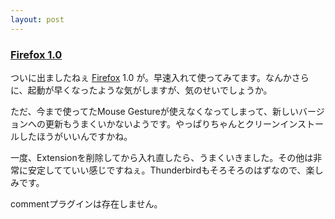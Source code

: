 ```yaml
---
layout: post
---
```

<h3><a href="http://www.mozilla-japan.org/products/firefox/">Firefox 1.0</a></h3>
<p>ついに出ましたねぇ <a href="http://www.mozilla-japan.org/products/firefox/">Firefox</a> 1.0 が。早速入れて使ってみてます。なんかさらに、起動が早くなったような気がしますが、気のせいでしょうか。</p>
<p>ただ、今まで使ってたMouse Gestureが使えなくなってしまって、新しいバージョンへの更新もうまくいかないようです。やっぱりちゃんとクリーンインストールしたほうがいいんですかね。</p>
<p>一度、Extensionを削除してから入れ直したら、うまくいきました。その他は非常に安定してていい感じですねぇ。Thunderbirdもそろそろのはずなので、楽しみです。</p>
<p><span class="error">commentプラグインは存在しません。</span> </p>
